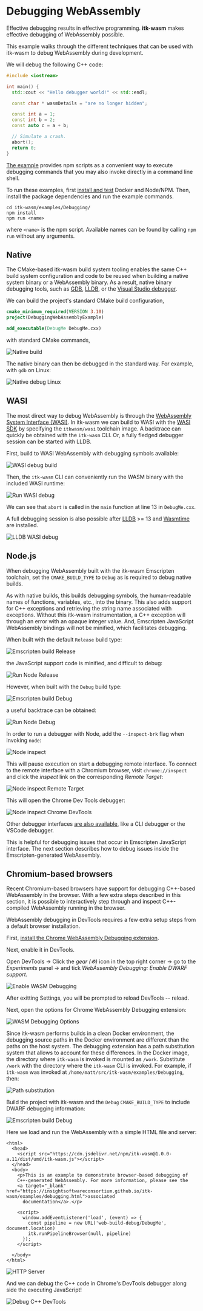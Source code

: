 # Debugging WebAssembly

Effective debugging results in effective programming. **itk-wasm** makes effective debugging of WebAssembly possible.

This example walks through the different techniques that can be used with itk-wasm to debug WebAssembly during development.

We will debug the following C++ code:

```cpp
#include <iostream>

int main() {
  std::cout << "Hello debugger world!" << std::endl;

  const char * wasmDetails = "are no longer hidden";

  const int a = 1;
  const int b = 2;
  const auto c = a + b;

  // Simulate a crash.
  abort();
  return 0;
}
```

[The example](https://github.com/InsightSoftwareConsortium/itk-wasm/tree/master/examples/Debugging) provides npm scripts as a convenient way to execute debugging commands that you may also invoke directly in a command line shell.

To run these examples, first [install and test](../hello_world.html) Docker and Node/NPM. Then, install the package dependencies and run the example commands.

```
cd itk-wasm/examples/Debugging/
npm install
npm run <name>
```

where `<name>` is the npm script. Available names can be found by calling `npm run` without any arguments.

## Native

The CMake-based itk-wasm build system tooling enables the same C++ build system configuration and code to be reused when building a native system binary or a WebAssembly binary. As a result, native binary debugging tools, such as [GDB](https://sourceware.org/gdb/), [LLDB](https://lldb.llvm.org/), or the [Visual Studio debugger](https://docs.microsoft.com/en-us/visualstudio/debugger/?view=vs-2022).

We can build the project's standard CMake build configuration,

```cmake
cmake_minimum_required(VERSION 3.10)
project(DebuggingWebAssemblyExample)

add_executable(DebugMe DebugMe.cxx)
```

with standard CMake commands,

![Native build](./debugging/native-build.png)

The native binary can then be debugged in the standard way. For example, with `gdb` on Linux:

![Native debug Linux](./debugging/native-debug-linux.png)

## WASI

The most direct way to debug WebAssembly is through the [WebAssembly System Interface (WASI)](https://wasi.dev/). In itk-wasm we can build to WASI with the [WASI SDK](https://github.com/WebAssembly/wasi-sdk) by specifying the `itkwasm/wasi` toolchain image. A backtrace can quickly be obtained with the `itk-wasm` CLI. Or, a fully fledged debugger session can be started with LLDB.

First, build to WASI WebAssembly with debugging symbols available:

![WASI debug build](./debugging/wasi-build-debug.png)

Then, the `itk-wasm` CLI can conveniently run the WASM binary with the included WASI runtime:

![Run WASI debug](./debugging/run-wasi-debug.png)

We can see that `abort` is called in the `main` function at line 13 in `DebugMe.cxx`.

A full debugging session is also possible after [LLDB](https://lldb.llvm.org/) >= 13 and [Wasmtime](https://wasmtime.dev/) are installed.

![LLDB WASI debug](./debugging/lldb-wasi-debug.png)


## Node.js

When debugging WebAssembly built with the itk-wasm Emscripten toolchain, set the `CMAKE_BUILD_TYPE` to `Debug` as is required to debug native builds.

As with native builds, this builds debugging symbols, the human-readable names of functions, variables, etc., into the binary.  This also adds support for C++ exceptions and retrieving the string name associated with exceptions. Without this itk-wasm instrumentation, a C++ exception will through an error with an opaque integer value. And, Emscripten JavaScript WebAssembly bindings will not be minified, which facilitates debugging.

When built with the default `Release` build type:

![Emscripten build Release](./debugging/emscripten-build-release.png)

the JavaScript support code is minified, and difficult to debug:

![Run Node Release](./debugging/run-node-release.png)

However, when built with the `Debug` build type:

![Emscripten build Debug](./debugging/emscripten-build-debug.png)

a useful backtrace can be obtained:

![Run Node Debug](./debugging/run-node-debug.png)

In order to run a debugger with Node, add the `--inspect-brk` flag when invoking `node`:

![Node inspect](./debugging/node-inspect.png)

This will pause execution on start a debugging remote interface. To connect to the remote interface with a Chromium browser, visit `chrome://inspect` and click the *inspect* link on the corresponding *Remote Target*:

![Node inspect Remote Target](./debugging/node-inspect-remote-target.png)

This will open the Chrome Dev Tools debugger:

![Node inspect Chrome DevTools](./debugging/node-inspect-chrome-dev-tools.png)

Other debugger interfaces [are also available](https://nodejs.org/en/docs/inspector), like a CLI debugger or the VSCode debugger.

This is helpful for debugging issues that occur in Emscripten JavaScript interface. The next section describes how to debug issues inside the Emscripten-generated WebAssembly.

## Chromium-based browsers

Recent Chromium-based browsers have support for debugging C++-based WebAssembly in the browser. With a few extra steps described in this section, it is possible to interactively step through and inspect C++-compiled WebAssembly running in the browser.

WebAssembly debugging in DevTools requires a few extra setup steps from a default browser installation.

First, [install the Chrome WebAssembly Debugging extension](https://goo.gle/wasm-debugging-extension).

Next, enable it in DevTools.

  Open DevTools -> Click the *gear (⚙)* icon in the top right corner -> go to the *Experiments* panel -> and tick *WebAssembly Debugging: Enable DWARF support*.

![Enable WASM Debugging](./debugging/enable-chrome-wasm-debugging.png)

After exitting Settings, you will be prompted to reload DevTools -- reload.

Next, open the options for Chrome WebAssembly Debugging extension:

![WASM Debugging Options](./debugging/devtools-options.png)

Since itk-wasm performs builds in a clean Docker environment, the debugging source paths in the Docker environment are different than the paths on the host system. The debugging extension has a path substitution system that allows to account for these differences. In the Docker image, the directory where `itk-wasm` is invoked is mounted as `/work`. Substitute `/work` with the directory where the `itk-wasm` CLI is invoked. For example, if `itk-wasm` was invoked at `/home/matt/src/itk-wasm/examples/Debugging`, then:

![Path substitution](./debugging/path-substitution.png)

Build the project with itk-wasm and the `Debug` `CMAKE_BUILD_TYPE` to include DWARF debugging information:

![Emscripten build Debug](./debugging/emscripten-build-debug.png)

Here we load and run the WebAssembly with a simple HTML file and server:

```
<html>
  <head>
    <script src="https://cdn.jsdelivr.net/npm/itk-wasm@1.0.0-a.11/dist/umd/itk-wasm.js"></script>
  </head>
  <body>
    <p>This is an example to demonstrate browser-based debugging of
    C++-generated WebAssembly. For more information, please see the
    <a target="_blank" href="https://insightsoftwareconsortium.github.io/itk-wasm/examples/debugging.html">associated
      documentation</a>.</p>

    <script>
      window.addEventListener('load', (event) => {
        const pipeline = new URL('web-build-debug/DebugMe', document.location)
        itk.runPipelineBrowser(null, pipeline)
      });
    </script>

  </body>
</html>
```

![HTTP Server](./debugging/http-server.png)

And we can debug the C++ code in Chrome's DevTools debugger along side the executing JavaScript!

![Debug C++ DevTools](./debugging/debug-cxx-devtools.png)
